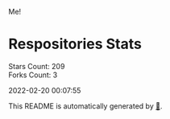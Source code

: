 Me!

# Respositories Stats
Stars Count: 209  
Forks Count: 3

2022-02-20 00:07:55  

This README is automatically generated by [🐰](https://github.com/rnitta/rnitta).
